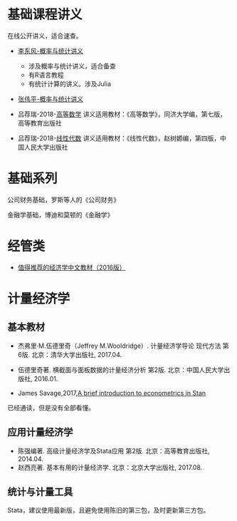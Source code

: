 # 基础课程讲义
在线公开讲义，适合速查。

- [李东风-概率与统计讲义](http://www.math.pku.edu.cn/teachers/lidf/)
    - 涉及概率与统计讲义，适合备查
    - 有R语言教程
    - 有统计计算的讲义。涉及Julia

- [张伟平-概率与统计讲义](http://staff.ustc.edu.cn/~zwp/teach.htm)

- 吕荐瑞-2018-[高等数学](https://lvjr.bitbucket.io/gdsx.html)
讲义适用教材：《高等数学》，同济大学编，第七版，高等教育出版社

- 吕荐瑞-2018-[线性代数](https://lvjr.bitbucket.io/xxds.html)
讲义适用教材：《线性代数》，赵树嫄编，第四版，中国人民大学出版社

# 基础系列
公司财务基础，罗斯等人的《公司财务》

金融学基础，博迪和莫顿的《金融学》

# 经管类
- [值得推荐的经济学中文教材（2016版）](http://www.niehuihua.com/a/jiaoxue/389.html)

# 计量经济学

## 基本教材
- 杰弗里·M.伍德里奇（Jeffrey M.Wooldridge）. 计量经济学导论 现代方法 第6版. 北京：清华大学出版社, 2017.04.
- 伍德里奇著. 横截面与面板数据的计量经济分析 第2版. 北京：中国人民大学出版社, 2016.01.

- James Savage,2017,[A brief introduction to econometrics in Stan](https://khakieconomics.github.io/stanecon_short_course/Shortcourse.pdf)

已经通读，但是没有全部看懂。


## 应用计量经济学
- 陈强编著. 高级计量经济学及Stata应用 第2版. 北京：高等教育出版社, 2014.04.
- 赵西亮著. 基本有用的计量经济学. 北京：北京大学出版社, 2017.08.

## 统计与计量工具
Stata，建议使用最新版，且避免使用陈旧的第三包，及时更新第三方包。

